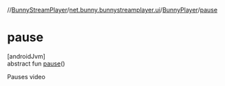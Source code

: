//[BunnyStreamPlayer](../../../index.md)/[net.bunny.bunnystreamplayer.ui](../index.md)/[BunnyPlayer](index.md)/[pause](pause.md)

# pause

[androidJvm]\
abstract fun [pause](pause.md)()

Pauses video